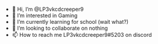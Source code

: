 - 👋 Hi, I’m @LP3vkcdcreeper9
- 👀 I’m interested in Gaming
- 🌱 I’m currently learning for school (wait what?)
- 💞️ I’m looking to collaborate on nothing
- 📫 How to reach me LP3vkcdcreeper9#5203 on discord

<!---
LP3vkcdcreeper9/LP3vkcdcreeper9 is a ✨ special ✨ repository because its `README.md` (this file) appears on your GitHub profile.
You can click the Preview link to take a look at your changes.
--->

